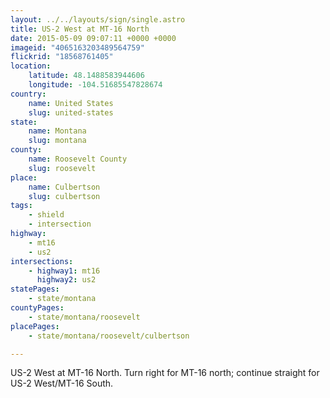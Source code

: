 ```yaml
---
layout: ../../layouts/sign/single.astro
title: US-2 West at MT-16 North
date: 2015-05-09 09:07:11 +0000 +0000
imageid: "4065163203489564759"
flickrid: "18568761405"
location:
    latitude: 48.1488583944606
    longitude: -104.51685547828674
country:
    name: United States
    slug: united-states
state:
    name: Montana
    slug: montana
county:
    name: Roosevelt County
    slug: roosevelt
place:
    name: Culbertson
    slug: culbertson
tags:
    - shield
    - intersection
highway:
    - mt16
    - us2
intersections:
    - highway1: mt16
      highway2: us2
statePages:
    - state/montana
countyPages:
    - state/montana/roosevelt
placePages:
    - state/montana/roosevelt/culbertson

---
```

US-2 West at MT-16 North.  Turn right for MT-16 north; continue straight for US-2 West/MT-16 South.